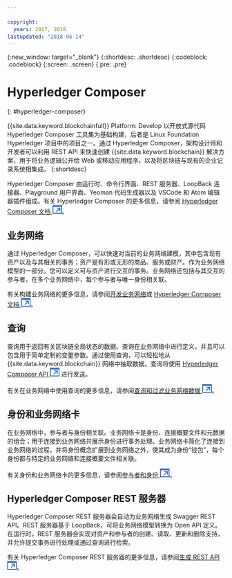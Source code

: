 ```yaml
---

copyright:
  years: 2017, 2018
lastupdated: "2018-06-14"
---
```


{:new_window: target="_blank"}
{:shortdesc: .shortdesc}
{:codeblock: .codeblock}
{:screen: .screen}
{:pre: .pre}


# Hyperledger Composer
{: #hyperledger-composer}

{{site.data.keyword.blockchainfull}} Platform: Develop 以开放式源代码 Hyperledger Composer 工具集为基础构建，后者是 Linux Foundation Hyperledger 项目中的项目之一。通过 Hyperledger Composer，架构设计师和开发者可以利用 REST API 来快速创建 {{site.data.keyword.blockchain}} 解决方案，用于将业务逻辑公开给 Web 或移动应用程序，以及将区块链与现有的企业记录系统相集成。
{:shortdesc}

Hyperledger Composer 由运行时、命令行界面、REST 服务器、LoopBack 连接器、Playground 用户界面、Yeoman 代码生成器以及 VSCode 和 Atom 编辑器插件组成。有关 Hyperledger Composer 的更多信息，请参阅 [Hyperledger Composer 文档 ![外部链接图标](../images/external_link.svg "外部链接图标")](https://hyperledger.github.io/composer/latest/introduction/introduction.html)。


## 业务网络

通过 Hyperledger Composer，可以快速对当前的业务网络建模，其中包含现有资产以及与其相关的事务；资产是有形或无形的商品、服务或财产。作为业务网络模型的一部分，您可以定义可与资产进行交互的事务。业务网络还包括与其交互的参与者，在多个业务网络中，每个参与者与唯一身份相关联。

有关构建业务网络的更多信息，请参阅[开发业务网络](./develop.html)或 [Hyperledger Composer 文档 ![外部链接图标](../images/external_link.svg "外部链接图标")](https://hyperledger.github.io/composer/latest/introduction/introduction.html)。

## 查询

查询用于返回有关区块链全局状态的数据。查询在业务网络中进行定义，并且可以包含用于简单定制的变量参数。通过使用查询，可以轻松地从 {{site.data.keyword.blockchain}} 网络中抽取数据。查询将使用 [Hyperledger Composer API ![外部链接图标](../images/external_link.svg "外部链接图标")](https://hyperledger.github.io/composer/latest/api/api-doc-index) 进行发送。

有关在业务网络中使用查询的更多信息，请参阅[查询和过滤业务网络数据 ![外部链接图标](../images/external_link.svg "外部链接图标")](https://hyperledger.github.io/composer/business-network/query)。

## 身份和业务网络卡

在业务网络中，参与者与身份相关联。业务网络卡是身份、连接概要文件和元数据的组合；用于连接到业务网络并展示身份进行事务处理。业务网络卡简化了连接到业务网络的过程，并将身份概念扩展到业务网络之外，使其成为身份“钱包”，每个身份都与特定的业务网络和连接概要文件相关联。

有关身份和业务网络卡的更多信息，请参阅[参与者和身份 ![外部链接图标](../images/external_link.svg "外部链接图标")](https://hyperledger.github.io/composer/managing/participantsandidentities)。

## Hyperledger Composer REST 服务器

Hyperledger Composer REST 服务器会自动为业务网络生成 Swagger REST API。REST 服务器基于 LoopBack，可将业务网络模型转换为 Open API 定义。在运行时，REST 服务器会实现对资产和参与者的创建、读取、更新和删除支持，并允许提交事务进行处理或通过查询进行检索。

有关 Hyperledger Composer REST 服务器的更多信息，请参阅[生成 REST API ![外部链接图标](../images/external_link.svg "外部链接图标")](https://hyperledger.github.io/composer/integrating/getting-started-rest-api)。
